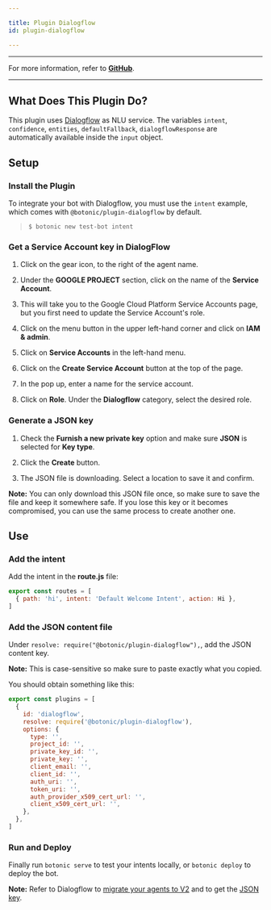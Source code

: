 ```yaml
---

title: Plugin Dialogflow
id: plugin-dialogflow

---
```


---

For more information, refer to **[GitHub](https://github.com/hubtype/botonic/tree/master/packages/botonic-plugin-dialogflow)**.

---

## What Does This Plugin Do?

This plugin uses [Dialogflow](https://dialogflow.com/) as NLU service. The variables `intent`, `confidence`, `entities`, `defaultFallback`, `dialogflowResponse` are automatically available inside the `input` object.

## Setup

### Install the Plugin

To integrate your bot with Dialogflow, you must use the `intent` example, which comes with `@botonic/plugin-dialogflow` by default.

> `$ botonic new test-bot intent`

### Get a Service Account key in DialogFlow

1. Click on the gear icon, to the right of the agent name.

2. Under the **GOOGLE PROJECT** section, click on the name of the **Service Account**.
3. This will take you to the Google Cloud Platform Service Accounts page, but you first need to update the Service Account's role.

4. Click on the menu button in the upper left-hand corner and click on **IAM & admin**.

5. Click on **Service Accounts** in the left-hand menu.

6. Click on the **Create Service Account** button at the top of the page.

7. In the pop up, enter a name for the service account.

8. Click on **Role**. Under the **Dialogflow** category, select the desired role.

### Generate a JSON key

1. Check the **Furnish a new private key** option and make sure **JSON** is selected for **Key type**.

2. Click the **Create** button.
3. The JSON file is downloading. Select a location to save it and confirm.

**Note:** You can only download this JSON file once, so make sure to save the file and keep it somewhere safe. If you lose this key or it becomes compromised, you can use the same process to create another one.

## Use

### Add the intent

Add the intent in the **route.js** file:

```javascript
export const routes = [
  { path: 'hi', intent: 'Default Welcome Intent', action: Hi },
]
```

### Add the JSON content file

Under `resolve: require("@botonic/plugin-dialogflow"),`, add the JSON content key.

**Note:** This is case-sensitive so make sure to paste exactly what you copied.

You should obtain something like this:

```javascript
export const plugins = [
  {
    id: 'dialogflow',
    resolve: require('@botonic/plugin-dialogflow'),
    options: {
      type: '',
      project_id: '',
      private_key_id: '',
      private_key: '',
      client_email: '',
      client_id: '',
      auth_uri: '',
      token_uri: '',
      auth_provider_x509_cert_url: '',
      client_x509_cert_url: '',
    },
  },
]
```

### Run and Deploy

Finally run `botonic serve` to test your intents locally, or `botonic deploy` to deploy the bot.

**Note:** Refer to Dialogflow to [migrate your agents to V2](https://dialogflow.com/docs/reference/v1-v2-migration-guide) and to get the [JSON key](https://dialogflow.com/docs/reference/v2-auth-setup).
